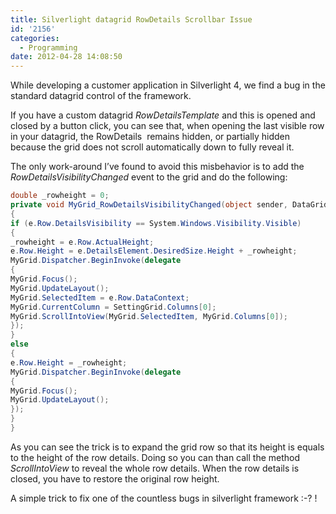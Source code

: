 ```yaml
---
title: Silverlight datagrid RowDetails Scrollbar Issue
id: '2156'
categories:
  - Programming
date: 2012-04-28 14:08:50
---
```


While developing a customer application in Silverlight 4, we find a bug in the standard datagrid control of the framework.

If you have a custom datagrid _RowDetailsTemplate_ and this is opened and closed by a button click, you can see that, when opening the last visible row in your datagrid, the RowDetails  remains hidden, or partially hidden because the grid does not scroll automatically down to fully reveal it.

The only work-around I’ve found to avoid this misbehavior is to add the _RowDetailsVisibilityChanged_ event to the grid and do the following:

```csharp
double _rowheight = 0;
private void MyGrid_RowDetailsVisibilityChanged(object sender, DataGridRowDetailsEventArgs e)
{
if (e.Row.DetailsVisibility == System.Windows.Visibility.Visible)
{
_rowheight = e.Row.ActualHeight;
e.Row.Height = e.DetailsElement.DesiredSize.Height + _rowheight;
MyGrid.Dispatcher.BeginInvoke(delegate
{
MyGrid.Focus();
MyGrid.UpdateLayout();
MyGrid.SelectedItem = e.Row.DataContext;
MyGrid.CurrentColumn = SettingGrid.Columns[0];
MyGrid.ScrollIntoView(MyGrid.SelectedItem, MyGrid.Columns[0]);
});
}
else
{
e.Row.Height = _rowheight;
MyGrid.Dispatcher.BeginInvoke(delegate
{
MyGrid.Focus();
MyGrid.UpdateLayout();
});
}
}
```

As you can see the trick is to expand the grid row so that its height is equals to the height of the row details. Doing so you can than call the method _ScrollIntoView_ to reveal the whole row details. When the row details is closed, you have to restore the original row height.

A simple trick to fix one of the countless bugs in silverlight framework :-? !
